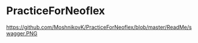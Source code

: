 # PracticeForNeoflex
https://github.com/MoshnikovK/PracticeForNeoflex/blob/master/ReadMe/swagger.PNG
